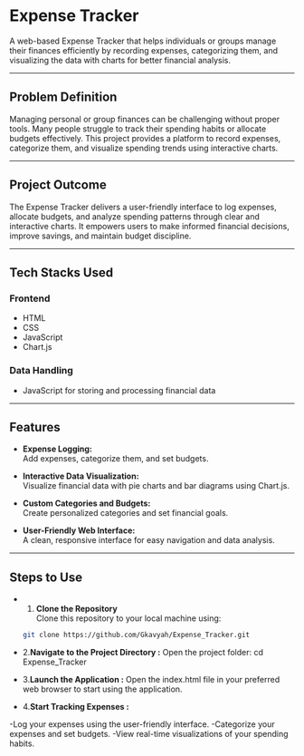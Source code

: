 
# Expense Tracker  

A web-based Expense Tracker that helps individuals or groups manage their finances efficiently by recording expenses, categorizing them, and visualizing the data with charts for better financial analysis.

---

## Problem Definition  

Managing personal or group finances can be challenging without proper tools. Many people struggle to track their spending habits or allocate budgets effectively. This project provides a platform to record expenses, categorize them, and visualize spending trends using interactive charts.

---

## Project Outcome  

The Expense Tracker delivers a user-friendly interface to log expenses, allocate budgets, and analyze spending patterns through clear and interactive charts. It empowers users to make informed financial decisions, improve savings, and maintain budget discipline.

---

## Tech Stacks Used  

### Frontend  
- HTML  
- CSS  
- JavaScript  
- Chart.js  

### Data Handling  
- JavaScript for storing and processing financial data  

---

## Features  

- **Expense Logging:**  
  Add expenses, categorize them, and set budgets.  

- **Interactive Data Visualization:**  
  Visualize financial data with pie charts and bar diagrams using Chart.js.  

- **Custom Categories and Budgets:**  
  Create personalized categories and set financial goals.  

- **User-Friendly Web Interface:**  
  A clean, responsive interface for easy navigation and data analysis.  
 

---

## Steps to Use  


- 1. **Clone the Repository**  
   Clone this repository to your local machine using:  
   ```bash
   git clone https://github.com/Gkavyah/Expense_Tracker.git

- 2.**Navigate to the Project Directory :**
Open the project folder:
cd Expense_Tracker

- 3.**Launch the Application :**
Open the index.html file in your preferred web browser to start using the application.

- 4.**Start Tracking Expenses :**

-Log your expenses using the user-friendly interface.
-Categorize your expenses and set budgets.
-View real-time visualizations of your spending habits.
